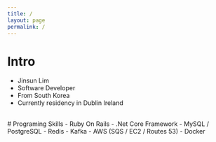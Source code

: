 ```yaml
---
title: /
layout: page
permalink: /
---
```


# Intro
- Jinsun Lim
- Software Developer
- From South Korea 
- Currently residency in Dublin Ireland


<!-- [Light](https://b2a3e8.github.io/jekyll-theme-console-demo-light/)
[Hacker](https://b2a3e8.github.io/jekyll-theme-console-demo-hacker/) -->

<br>
# Programing Skills
- Ruby On Rails
- .Net Core Framework
- MySQL / PostgreSQL
- Redis
- Kafka
- AWS (SQS / EC2 / Routes 53)
- Docker
